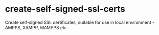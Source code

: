 # create-self-signed-ssl-certs
Create self-signed SSL certificates, suitable for use in local environment - AMPPS, XAMPP, MAMPPS etc
